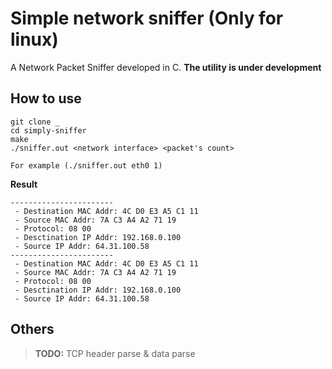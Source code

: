 # Simple network sniffer (Only for linux)

A Network Packet Sniffer developed in C.
**The utility is under development**

## How to use
```
git clone _
cd simply-sniffer
make
./sniffer.out <network interface> <packet's count>

For example (./sniffer.out eth0 1)

```
**Result**

```
-----------------------
 - Destination MAC Addr: 4C D0 E3 A5 C1 11 
 - Source MAC Addr: 7A C3 A4 A2 71 19 
 - Protocol: 08 00 
 - Desctination IP Addr: 192.168.0.100
 - Source IP Addr: 64.31.100.58
----------------------- 
 - Destination MAC Addr: 4C D0 E3 A5 C1 11 
 - Source MAC Addr: 7A C3 A4 A2 71 19 
 - Protocol: 08 00 
 - Desctination IP Addr: 192.168.0.100
 - Source IP Addr: 64.31.100.58

```
## Others
> **TODO:** TCP header parse & data parse